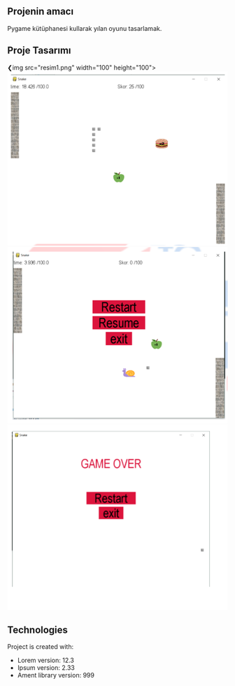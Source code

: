 
## Projenin amacı
Pygame kütüphanesi kullarak yılan oyunu tasarlamak.

## Proje Tasarımı 
❮img src="resim1.png" width="100" height="100">
![](resim1.png)
![](resim2.png)
![](resim3.png)


	
## Technologies
Project is created with:
* Lorem version: 12.3
* Ipsum version: 2.33
* Ament library version: 999
